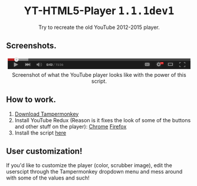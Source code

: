 <h1 align="center">YT-HTML5-Player <kbd>1.1.1dev1</kbd></h1>
<div font-size="24px" align="center">Try to recreate the old YouTube 2012-2015 player.</div>

## Screenshots.
<div align="center">
  <img src="img/screenshot1.png">
  <div font-size="8px">Screenshot of what the YouTube player looks like with the power of this script.</div>
</div>

## How to work.
1. [Download Tampermonkey](https://www.tampermonkey.net/)
2. Install YouTube Redux (Reason is it fixes the look of some of the buttons and other stuff on the player): [Chrome](https://chrome.google.com/webstore/detail/youtube-redux/mdgdgieddpndgjlmeblhjgljejejkikf) [Firefox](https://addons.mozilla.org/en-US/firefox/addon/youtube-redux/)
3. Install the script [here](https://github.com/ktg5/YT-HTML5-Player/raw/main/YT-HTML5-Player.user.js)

## User customization!
If you'd like to customize the player (color, scrubber image), edit the userscipt through the Tampermonkey dropdown menu and mess around with some of the values and such!